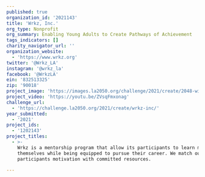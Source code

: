 ```yaml
---
published: true
organization_id: '2021143'
title: 'Wrkz, Inc.'
org_type: Nonprofit
org_summary: Enabling Young Adults to Create Pathways of Achievement
tags_indicators: []
charity_navigator_url: ''
organization_website:
  - 'https://www.wrkz.org'
twitter: '@Wrkz_LA'
instagram: '@wrkz_la'
facebook: '@WrkzLA'
ein: '832513325'
zip: '90018'
project_image: 'https://images.la2050.org/challenge/2021/create/2048-wide/wrkz-inc.jpg'
project_video: 'https://youtu.be/ZVsqFmxonag'
challenge_url:
  - 'https://challenge.la2050.org/2021/create/wrkz-inc/'
year_submitted:
  - '2021'
project_ids:
  - '1202143'
project_titles:
  - >-
    Wrkz is a mentorship program that allow its participants to learn more about
    themselves while being equipped to pursue their career. We match our
    participants motivation with committed resources.

---
```

